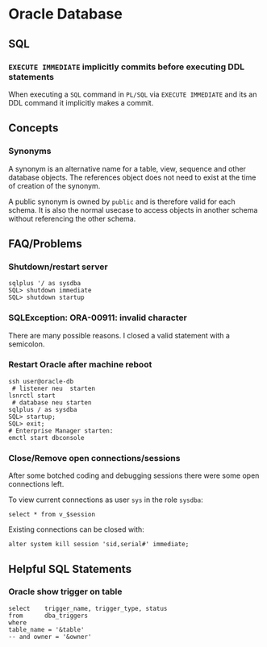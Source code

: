 # Oracle Database #

## SQL ##

### `EXECUTE IMMEDIATE` implicitly commits before executing DDL statements ###

When executing a `SQL` command in `PL/SQL` via `EXECUTE IMMEDIATE` and its an DDL command it implicitly makes a commit.

## Concepts ##

### Synonyms ###

A synonym is an alternative name for a table, view, sequence and other database objects. The references object does not need to exist at the time of creation of the synonym.

A public synonym is owned by `public` and is therefore valid for each schema. It is also the normal usecase to access objects in another schema without referencing the other schema.

## FAQ/Problems ##

### Shutdown/restart server ###

	sqlplus '/ as sysdba
	SQL> shutdown immediate
	SQL> shutdown startup
	
### SQLException: ORA-00911: invalid character ###

There are many possible reasons. I closed a valid statement with a semicolon.

###  Restart Oracle after machine reboot ###

	ssh user@oracle-db
	 # listener neu	 starten
	lsnrctl start
	 # database neu starten
	sqlplus / as sysdba
	SQL> startup;
	SQL> exit;
	# Enterprise Manager starten:
	emctl start dbconsole

### Close/Remove open connections/sessions ###

After some botched coding and debugging sessions there were some open connections left.

To view current connections as user `sys` in the role `sysdba`:

	select * from v_$session

Existing connections can be closed with:

	alter system kill session 'sid,serial#' immediate;

## Helpful SQL Statements ##

### Oracle show trigger on table ###

	select    trigger_name,	trigger_type, status
	from      dba_triggers
	where  
	table_name = '&table' 
	-- and owner = '&owner'
